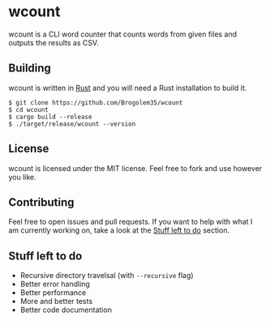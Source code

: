 # wcount

wcount is a CLI word counter that counts words from given files and outputs the results as CSV.

## Building

wcount is written in [Rust](https://www.rust-lang.org/) and you will need a Rust installation to build it.
```
$ git clone https://github.com/Brogolem35/wcount
$ cd wcount
$ cargo build --release
$ ./target/release/wcount --version
```

## License

wcount is licensed under the MIT license. Feel free to fork and use however you like.

## Contributing

Feel free to open issues and pull requests. If you want to help with what I am currently working on, take a look at the [Stuff left to do](#stuff-left-to-do) section.

## Stuff left to do

- Recursive directory travelsal (with `--recursive` flag)
- Better error handling
- Better performance
- More and better tests
- Better code documentation